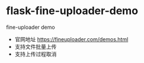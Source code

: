 # flask-fine-uploader-demo
fine-uploader demo
- 官网地址 https://fineuploader.com/demos.html
- 支持文件批量上传
- 支持上传过程取消
